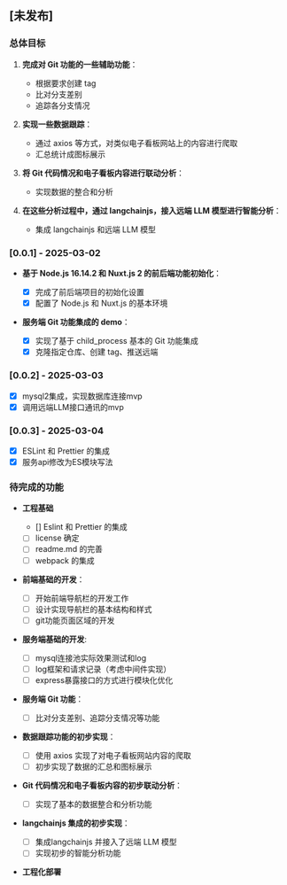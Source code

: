 ## [未发布]

### 总体目标

1. **完成对 Git 功能的一些辅助功能**：

   - 根据要求创建 tag
   - 比对分支差别
   - 追踪各分支情况

2. **实现一些数据跟踪**：

   - 通过 axios 等方式，对类似电子看板网站上的内容进行爬取
   - 汇总统计成图标展示

3. **将 Git 代码情况和电子看板内容进行联动分析**：

   - 实现数据的整合和分析

4. **在这些分析过程中，通过 langchainjs，接入远端 LLM 模型进行智能分析**：
   - 集成 langchainjs 和远端 LLM 模型

### [0.0.1] - 2025-03-02

- **基于 Node.js 16.14.2 和 Nuxt.js 2 的前后端功能初始化**：

  - [x] 完成了前后端项目的初始化设置
  - [x] 配置了 Node.js 和 Nuxt.js 的基本环境

- **服务端 Git 功能集成的 demo**：
  - [x] 实现了基于 child_process 基本的 Git 功能集成
  - [x] 克隆指定仓库、创建 tag、推送远端

### [0.0.2] - 2025-03-03

- [x] mysql2集成，实现数据库连接mvp
- [x] 调用远端LLM接口通讯的mvp

### [0.0.3] - 2025-03-04

- [x] ESLint 和 Prettier 的集成
- [x] 服务api修改为ES模块写法

### 待完成的功能

- **工程基础**

  - [] Eslint 和 Prettier 的集成
  - [ ] license 确定
  - [ ] readme.md 的完善
  - [ ] webpack 的集成

- **前端基础的开发**：

  - [ ] 开始前端导航栏的开发工作
  - [ ] 设计实现导航栏的基本结构和样式
  - [ ] git功能页面区域的开发

- **服务端基础的开发**:

  - [ ] mysql连接池实际效果测试和log
  - [ ] log框架和请求记录（考虑中间件实现）
  - [ ] express暴露接口的方式进行模块化优化

- **服务端 Git 功能**：

  - [ ] 比对分支差别、追踪分支情况等功能

- **数据跟踪功能的初步实现**：

  - [ ] 使用 axios 实现了对电子看板网站内容的爬取
  - [ ] 初步实现了数据的汇总和图标展示

- **Git 代码情况和电子看板内容的初步联动分析**：

  - [ ] 实现了基本的数据整合和分析功能

- **langchainjs 集成的初步实现**：
  - [ ] 集成langchainjs 并接入了远端 LLM 模型
  - [ ] 实现初步的智能分析功能
- **工程化部署**
